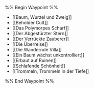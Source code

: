 



%% Begin Waypoint %%
- [[Baum, Wurzel und Zweig]]
- [[Beholder Cult]]
- [[Das Polymorpes Scharf]]
- [[Der Abgestürzter Stern]]
- [[Der Verrückte Zauberer]]
- [[Die Überreise]]
- [[Die Wandernde Villa]]
- [[Ein Baum wächst unkontrolliert]]
- [[Erbaut auf Ruinen]]
- [[Schlafende Schönheit]]
- [[Trommeln, Trommeln in der Tiefe]]

%% End Waypoint %%